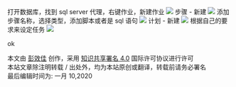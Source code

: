 
打开数据库，找到 sql server 代理，右键作业，新建作业 ![](http://hiper.top/upload/2019/3/image-15564366788272019042807312118.png) 步骤 - 新建 ![](http://hiper.top/upload/2019/3/image-155643700837420190428073651102.png) 添加步骤名称，选择类型，添加脚本或者是 sql 语句 ![](http://hiper.top/upload/2019/3/image-155643707689920190428073759389.png) 计划 - 新建 ![](http://hiper.top/upload/2019/3/image-155643710545520190428073827559.png) 根据自己的要求来设定任务 ![](http://hiper.top/upload/2019/3/image-155643714408520190428073906660.png)

ok

本文由 [彭效佳](http://hiper.top/) 创作，采用 [知识共享署名 4.0](https://creativecommons.org/licenses/by/4.0/) 国际许可协议进行许可  
本站文章除注明转载 / 出处外，均为本站原创或翻译，转载前请务必署名  
最后编辑时间为: 一月 10,2020